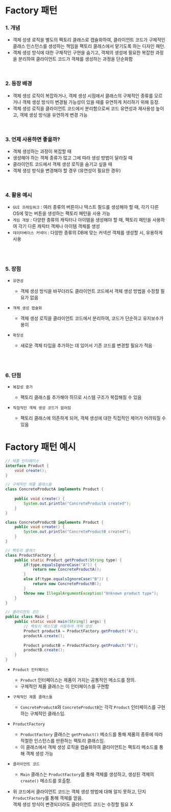 # Factory 패턴

### 1. 개념
- 객체 성생 로직을 별도의 팩토리 클래스로 캡슐화하여, 클라이언트 코드가 구체적인 클래스 인스턴스를 생성하는 책임을 팩토리 클래스에서 맡기도록 하는 디자인 패턴.
- 객체 생성 방식에 대한 구체적인 구현을 숨기고, 객체의 생성에 필요한 복잡한 과정을 분리하여 클라이언트 코드가 객체를 생성하는 과정을 단순화함

<br>

### 2. 등장 배경
- 객체 생성 로직이 복잡하거나, 객체 생성 시점에서 클래스의 구체적인 종류를 모르거나 객체 생성 방식이 변경될 가능성이 있을 때를 유연하게 처리하기 위해 등장.
- 객체 생성 로직을 클라이언트 코드에서 분리함으로써 코드 유연성과 재사용성 높이고, 객체 생성 방식을 유연하게 변경 가능

<br>

### 3. 언제 사용하면 좋을까?
- 객체 생성하는 과정이 복잡할 때
- 생성해야 하는 객체 종류가 많고 그에 따라 생성 방법이 달라질 때
- 클라이언트 코드에서 객체 생성 로직을 숨기고 싶을 때
- 객체 생성 방식을 변경해야 할 경우 (유연성이 필요한 경우)
  
<br>

### 4. 활용 예시
- `GUI 프레임워크` : 여러 종류의 버튼이나 텍스트 필드를 생성해야 할 때, 각기 다른 OS에 맞는 버튼을 생성하는 팩토리 패턴을 사용 가능
- `게임 개발` : 다양한 종류의 캐릭터나 아이템을 생성해야 할 때, 팩토리 패턴을 사용하여 각기 다른 캐릭터 객체나 아이템 객체를 생성
- `데이터베이스 커넥터` : 다양한 종류의 DB에 맞는 커넥션 객체를 생성할 시, 유용하게 사용


<br><br>


### 5. 장점
- `유연성`
  - 객체 생성 방식을 바꾸더라도 클라이언트 코드에서 객체 생성 방법을 수정할 필요가 없음


- `객체 생성 캡슐화`
  - 객체 생성 로직을 클라이언트 코드에서 분리하여, 코드가 단순하고 유지보수가 용이


- `확장성`
  - 새로운 객체 타입을 추가하는 데 있어서 기존 코드를 변경할 필요가 적음
  
<br><br>

### 6. 단점
- `복잡성 증가`
  - 팩토리 클래스를 추가해야 하므로 시스템 구조가 복잡해질 수 있음


- `직접적인 객체 생성 코드가 없어짐`
  - 팩토리 클래스에 의존하게 되어, 객체 생성에 대한 직접적인 제어가 어려워질 수 있음




# Factory 패턴 예시
```Java
// 제품 인터페이스
interface Product {
    void create();
}

// 구체적인 제품 클래스들
class ConcreteProductA implements Product {
    
    public void create() {
        System.out.println("ConcreteProductA created");
    }
}

class ConcreteProductB implements Product {
    public void create() {
        System.out.println("ConcreteProductB created");
    }
}

// 팩토리 클래스
class ProductFactory {
    public static Product getProduct(String type) {
        if(type.equalsIgnoreCase("A")) {
            return new ConcreteProductA();
        } 
        else if(type.equalsIgnoreCase("B")) {
            return new ConcreteProductB();
        }
        throw new IllegalArgumentException("Unknown product type");
    }
}

// 클라이언트 코드
public class Main {
    public static void main(String[] args) {
        // 팩토리 메소드를 사용하여 객체 생성
        Product productA = ProductFactory.getProduct("A");
        productA.create();
        
        Product productB = ProductFactory.getProduct("B");
        productB.create();
    }
}
```
- `Product 인터페이스`
    - `Product` 인터페이스는 제품이 가지는 공통적인 메소드를 정의.
    - 구체적인 제품 클래스는 이 인터페이스를 구현함


- `구체적인 제품 클래스들`
    - `ConcreteProductA`와 `ConcreteProductB`는 각각 `Product` 인터페이스를 구현하는 구체적인 클래스임.


- `ProductFactory`
    - `ProductFactory` 클래스는 `getProduct()` 메소드를 통해 제품의 종류에 따라 적절한 인스턴스를 반환하는 팩토리 클래스임.
    - 이 클래스에서 객체 생성 로직을 캡슐화하여 클라이언트는 팩토리 메소드를 통해 객체 생성 가능
    

- `클라이언트 코드`
    - `Main` 클래스는 `ProductFactory`를 통해 객체를 생성하고, 생성된 객체의 `create()` 메소드를 호출함.


- 위 코드에서 클라이언트 코드는 객체 생성 방법에 대해 알지 못하고, 단지 `ProductFactory`를 통해 객체를 얻음. <br>
  객체 생성 방식이 변경되더라도 클라이언트 코드는 수정할 필요 X